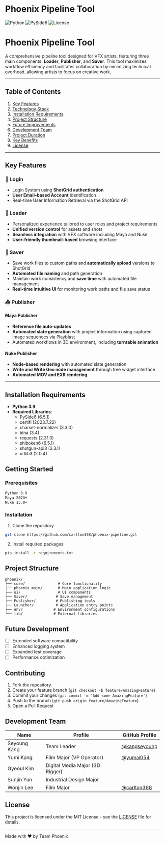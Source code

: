 # Phoenix Pipeline Tool

![Python](https://img.shields.io/badge/python-3.9-blue.svg)
![PySide6](https://img.shields.io/badge/PySide6-6.5.1-green.svg)
![License](https://img.shields.io/badge/license-MIT-blue.svg)

# Phoenix Pipeline Tool

A comprehensive pipeline tool designed for VFX artists, featuring three main components: **Loader**, **Publisher**, and **Saver**. This tool maximizes workflow efficiency and facilitates collaboration by minimizing technical overhead, allowing artists to focus on creative work.

---

## Table of Contents
1. [Key Features](#key-features)
2. [Technology Stack](#technology-stack)
3. [Installation Requirements](#installation-requirements)
4. [Project Structure](#project-structure)
5. [Future Improvements](#future-improvements)
6. [Development Team](#development-team)
7. [Project Duration](#project-duration)
8. [Key Benefits](#key-benefits)
9. [License](#license)

---

## Key Features

### 🔐 Login
- Login System using **ShotGrid authentication**
- **User Email–based Account** Identification
- Real-time User Information Retrieval via the ShotGrid API

### 🔄 Loader
- Personalized experience tailored to user roles and project requirements  
- **Unified version control** for assets and shots  
- **Seamless integration** with VFX software including Maya and Nuke  
- **User-friendly thumbnail-based** browsing interface  

### 💾 Saver
- Save work files to custom paths and **automatically upload** versions to ShotGrid  
- **Automated file naming** and path generation  
- Maintain work consistency and **save time** with automated file management  
- **Real-time intuitive UI** for monitoring work paths and file save status  

### 📤 Publisher

#### Maya Publisher
- **Reference file auto-updates**  
- **Automated slate generation** with project information using captured image sequences via Playblast  
- Automated workflows in 3D environment, including **turntable animation**  

#### Nuke Publisher
- **Node-based rendering** with automated slate generation  
- **Write and Write Geo node management** through tree widget interface  
- **Automated MOV and EXR rendering**  

---

## Installation Requirements
- **Python 3.9**
- **Required Libraries**:
  - PySide6 (6.5.1)
  - certifi (2023.7.22)
  - charset-normalizer (3.3.0)
  - idna (3.4)
  - requests (2.31.0)
  - shiboken6 (6.5.1)
  - shotgun-api3 (3.3.1)
  - urllib3 (2.0.4)

## Getting Started

### Prerequisites
```bash
Python 3.9
Maya 2023+
Nuke 13.0+
```

### Installation
1. Clone the repository
```bash
git clone https://github.com/carlton368/phoenix-pipeline.git
```

2. Install required packages
```bash
pip install -r requirements.txt
```

## Project Structure
```
phoenix/
├── core/               # Core functionality
├── phoenix_main/       # Main application logic
├── ui/                 # UI components
├── Saver/             # Save management
├── Publisher/         # Publishing tools
├── Launcher/          # Application entry points
├── env/              # Environment configurations
└── lib/              # External libraries
```

## Future Development
- [ ] Extended software compatibility
- [ ] Enhanced logging system
- [ ] Expanded test coverage
- [ ] Performance optimization

## Contributing
1. Fork the repository
2. Create your feature branch (`git checkout -b feature/AmazingFeature`)
3. Commit your changes (`git commit -m 'Add some AmazingFeature'`)
4. Push to the branch (`git push origin feature/AmazingFeature`)
5. Open a Pull Request

## Development Team

| Name   | Profile        | GitHub Profile                                
|--------|-------------|---------------------------------------------
| Seyoung Kang   | Team Leader      | [@kangseyoung](https://github.com/kangseyoung)
| Yumi Kang   | Film Major (VP Operator)      | [@yumai054](https://github.com/yumai054)
| Gyeoul Kim   | Digital Media Major (3D Rigger)      | 
| Sunjin Yun   | Industrial Design Major      | 
| Wonjin Lee   | Film Major      | [@carlton368](https://github.com/carlton368)


## License
This project is licensed under the MIT License - see the [LICENSE](LICENSE) file for details.

---
Made with ❤️ by Team Phoenix
